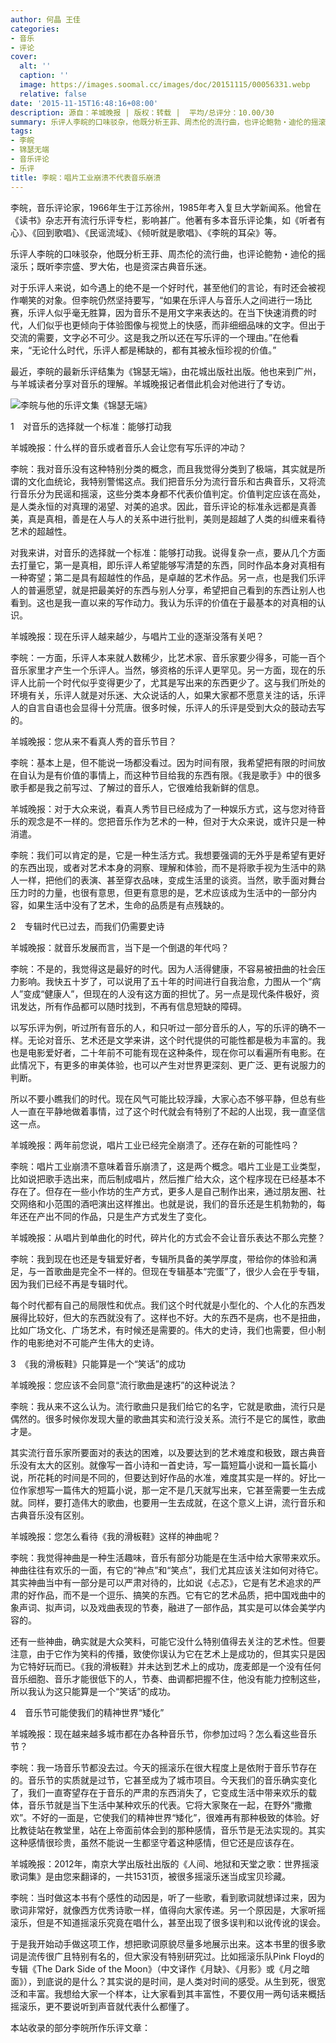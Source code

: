 ```yaml
---
author: 何晶 王佳
categories:
- 音乐
- 评论
cover:
  alt: ''
  caption: ''
  image: https://images.soomal.cc/images/doc/20151115/00056331.webp
  relative: false
date: '2015-11-15T16:48:16+08:00'
description: 源自：羊城晚报 | 版权：转载 |  平均/总评分：10.00/30
summary: 乐评人李皖的口味驳杂，他既分析王菲、周杰伦的流行曲，也评论鲍勃・迪伦的摇滚乐；既听李宗盛、罗大佑，也是资深古典音乐迷。对于乐评人来说，如今遇上的绝不是一个好时代，甚至他们的言论，有时还会被视作嘲笑的对象。但李皖仍然坚持要写……
tags:
- 李皖
- 锦瑟无端
- 音乐评论
- 乐评
title: 李皖：唱片工业崩溃不代表音乐崩溃
---
```


李皖，音乐评论家，1966年生于江苏徐州，1985年考入复旦大学新闻系。他曾在《读书》杂志开有流行乐评专栏，影响甚广。他著有多本音乐评论集，如《听者有心》、《回到歌唱》、《民谣流域》、《倾听就是歌唱》、《李皖的耳朵》等。


乐评人李皖的口味驳杂，他既分析王菲、周杰伦的流行曲，也评论鲍勃・迪伦的摇滚乐；既听李宗盛、罗大佑，也是资深古典音乐迷。

对于乐评人来说，如今遇上的绝不是一个好时代，甚至他们的言论，有时还会被视作嘲笑的对象。但李皖仍然坚持要写，“如果在乐评人与音乐人之间进行一场比赛，乐评人似乎毫无胜算，因为音乐不是用文字来表达的。在当下快速消费的时代，人们似乎也更倾向于体验图像与视觉上的快感，而非细细品味的文字。但出于交流的需要，文字必不可少。这是我之所以还在写乐评的一个理由。”在他看来，“无论什么时代，乐评人都是稀缺的，都有其被永恒珍视的价值。”

最近，李皖的最新乐评结集为《锦瑟无端》，由花城出版社出版。他也来到广州，与羊城读者分享对音乐的理解。羊城晚报记者借此机会对他进行了专访。

![李皖与他的乐评文集《锦瑟无端》](https://images.soomal.cc/images/doc/20151115/00056331.webp)





1　对音乐的选择就一个标准：能够打动我

羊城晚报：什么样的音乐或者音乐人会让您有写乐评的冲动？

李皖：我对音乐没有这种特别分类的概念，而且我觉得分类到了极端，其实就是所谓的文化血统论，我特别警惕这点。我们把音乐分为流行音乐和古典音乐，又将流行音乐分为民谣和摇滚，这些分类本身都不代表价值判定。价值判定应该在高处，是人类永恒的对真理的渴望、对美的追求。因此，音乐评论的标准永远都是真善美，真是真相，善是在人与人的关系中进行批判，美则是超越了人类的纠缠来看待艺术的超越性。

对我来讲，对音乐的选择就一个标准：能够打动我。说得复杂一点，要从几个方面去打量它，第一是真相，即乐评人希望能够写清楚的东西，同时作品本身对真相有一种寄望；第二是具有超越性的作品，是卓越的艺术作品。另一点，也是我们乐评人的普遍愿望，就是把最美好的东西与别人分享，希望把自己看到的东西让别人也看到。这也是我一直以来的写作动力。我认为乐评的价值在于最基本的对真相的认识。

羊城晚报：现在乐评人越来越少，与唱片工业的逐渐没落有关吧？

李皖：一方面，乐评人本来就人数稀少，比艺术家、音乐家要少得多，可能一百个音乐家里才产生一个乐评人。当然，够资格的乐评人更罕见。另一方面，现在的乐评人比前一个时代似乎变得更少了，尤其是写出来的东西更少了。这与我们所处的环境有关，乐评人就是对乐迷、大众说话的人，如果大家都不愿意关注的话，乐评人的自言自语也会显得十分荒唐。很多时候，乐评人的乐评是受到大众的鼓动去写的。

羊城晚报：您从来不看真人秀的音乐节目？

李皖：基本上是，但不能说一场都没看过。因为时间有限，我希望把有限的时间放在自认为是有价值的事情上，而这种节目给我的东西有限。《我是歌手》中的很多歌手都是我之前写过、了解过的音乐人，它很难给我新鲜的信息。

羊城晚报：对于大众来说，看真人秀节目已经成为了一种娱乐方式，这与您对待音乐的观念是不一样的。您把音乐作为艺术的一种，但对于大众来说，或许只是一种消遣。

李皖：我们可以肯定的是，它是一种生活方式。我想要强调的无外乎是希望有更好的东西出现，或者对艺术本身的洞察、理解和体验，而不是将歌手视为生活中的熟人一样，把他们的表演、甚至穿衣品味，变成生活里的谈资。当然，歌手面对舞台压力时的力量，也很有意思，但更有意思的是，艺术应该成为生活中的一部分内容，如果生活中没有了艺术，生命的品质是有点残缺的。

2　专辑时代已过去，而我们仍需要史诗

羊城晚报：就音乐发展而言，当下是一个倒退的年代吗？

李皖：不是的，我觉得这是最好的时代。因为人活得健康，不容易被扭曲的社会压力影响。我快五十岁了，可以说用了五十年的时间进行自我治愈，力图从一个“病人”变成“健康人”，但现在的人没有这方面的担忧了。另一点是现代条件极好，资讯发达，所有作品都可以随时找到，不再有信息短缺的障碍。

以写乐评为例，听过所有音乐的人，和只听过一部分音乐的人，写的乐评的确不一样。无论对音乐、艺术还是文学来讲，这个时代提供的可能性都是极为丰富的。我也是电影爱好者，二十年前不可能有现在这种条件，现在你可以看遍所有电影。在此情况下，有更多的审美体验，也可以产生对世界更深刻、更广泛、更有说服力的判断。

所以不要小瞧我们的时代。现在风气可能比较浮躁，大家心态不够平静，但总有些人一直在平静地做着事情，过了这个时代就会有特别了不起的人出现，我一直坚信这一点。

羊城晚报：两年前您说，唱片工业已经完全崩溃了。还存在新的可能性吗？

李皖：唱片工业崩溃不意味着音乐崩溃了，这是两个概念。唱片工业是工业类型，比如说把歌手选出来，而后制成唱片，然后推广给大众，这个程序现在已经基本不存在了。但存在一些小作坊的生产方式，更多人是自己制作出来，通过朋友圈、社交网络和小范围的酒吧演出这样推出。也就是说，我们的音乐还是生机勃勃的，每年还在产出不同的作品，只是生产方式发生了变化。

羊城晚报：从唱片到单曲化的时代，碎片化的方式会不会让音乐表达不那么完整？

李皖：我到现在也还是专辑爱好者，专辑所具备的美学厚度，带给你的体验和满足，与一首歌曲是完全不一样的。但现在专辑基本“完蛋”了，很少人会在乎专辑，因为我们已经不再是专辑时代。

每个时代都有自己的局限性和优点。我们这个时代就是小型化的、个人化的东西发展得比较好，但大的东西就没有了。这样也不好。大的东西不是病，也不是扭曲，比如广场文化、广场艺术，有时候还是需要的。伟大的史诗，我们也需要，但小制作的电影绝对不可能产生伟大的史诗。

3　《我的滑板鞋》只能算是一个“笑话”的成功

羊城晚报：您应该不会同意“流行歌曲是速朽”的这种说法？

李皖：我从来不这么认为。流行歌曲只是我们给它的名字，它就是歌曲，流行只是偶然的。很多时候你发现大量的歌曲其实和流行没关系。流行不是它的属性，歌曲才是。

其实流行音乐家所要面对的表达的困难，以及要达到的艺术难度和极致，跟古典音乐没有太大的区别。就像写一首小诗和一首史诗，写一篇短篇小说和一篇长篇小说，所花耗的时间是不同的，但要达到好作品的水准，难度其实是一样的。好比一位作家想写一篇伟大的短篇小说，那一定不是几天就写出来，它甚至需要一生去成就。同样，要打造伟大的歌曲，也要用一生去成就，在这个意义上讲，流行音乐和古典音乐没有区别。

羊城晚报：您怎么看待《我的滑板鞋》这样的神曲呢？

李皖：我觉得神曲是一种生活趣味，音乐有部分功能是在生活中给大家带来欢乐。神曲往往有欢乐的一面，有它的“神点”和“笑点”，我们尤其应该关注如何对待它。其实神曲当中有一部分是可以严肃对待的，比如说《忐忑》，它是有艺术追求的严肃的好作品，而不是一个逗乐、搞笑的东西。它有它的艺术品质，把中国戏曲中的象声词、拟声词，以及戏曲表现的节奏，融进了一部作品，其实是可以体会美学内容的。

还有一些神曲，确实就是大众笑料，可能它没什么特别值得去关注的艺术性。但要注意，由于它作为笑料的传播，致使你误认为它在艺术上是成功的，但其实只是因为它特好玩而已。《我的滑板鞋》并未达到艺术上的成功，庞麦郎是一个没有任何音乐细胞、音乐才能很低下的人，节奏、曲调都把握不住，他没有能力控制这些，所以我认为这只能算是一个“笑话”的成功。

4　音乐节可能使我们的精神世界“矮化”

羊城晚报：现在越来越多城市都在办各种音乐节，你参加过吗？怎么看这些音乐节？

李皖：我一场音乐节都没去过。今天的摇滚乐在很大程度上是依附于音乐节存在的。音乐节的实质就是过节，它甚至成为了城市项目。今天我们的音乐确实变化了，我们一直寄望存在于音乐的严肃的东西消失了，它变成生活中带来欢乐的载体，音乐节就是当下生活中某种欢乐的代表。它将大家聚在一起，在野外“撒撒欢”。不好的一面是，它使我们的精神世界“矮化”，很难再有那种极致的体验。好比教徒站在教堂里，站在上帝面前体会到的那种感情，音乐节是无法实现的。其实这种感情很珍贵，虽然不能说一生都坚守着这种感情，但它还是应该存在。

羊城晚报：2012年，南京大学出版社出版的《人间、地狱和天堂之歌：世界摇滚歌词集》是由您来翻译的，一共1531页，被很多摇滚乐迷当成宝贝珍藏。

李皖：当时做这本书有个感性的动因是，听了一些歌，看到歌词就想译过来，因为歌词非常好，就像西方优秀诗歌一样，值得向大家传递。另一个原因是，大家听摇滚乐，但是不知道摇滚乐究竟在唱什么，甚至出现了很多误判和以讹传讹的误会。

于是我开始动手做这项工作，想把歌词原貌尽量多地展示出来。这本书里的很多歌词是流传很广且特别有名的，但大家没有特别研究过。比如摇滚乐队Pink Floyd的专辑《The Dark Side of the Moon》（中文译作《月缺》、《月影》或《月之暗面》），到底说的是什么？其实说的是时间，是人类对时间的感受。从生到死，很宽泛和丰富。我想给大家一个样本，让大家看到其丰富性，不要仅用一两句话来概括摇滚乐，更不要说听到声音就代表什么都懂了。

本站收录的部分李皖所作乐评文章：